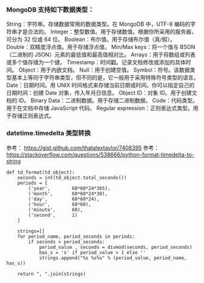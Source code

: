 ### MongoDB 支持如下数据类型：
String：字符串。存储数据常用的数据类型。在 MongoDB 中，UTF-8 编码的字符串才是合法的。
Integer：整型数值。用于存储数值。根据你所采用的服务器，可分为 32 位或 64 位。
Boolean：布尔值。用于存储布尔值（真/假）。
Double：双精度浮点值。用于存储浮点值。
Min/Max keys：将一个值与 BSON（二进制的 JSON）元素的最低值和最高值相对比。
Arrays：用于将数组或列表或多个值存储为一个键。
Timestamp：时间戳。记录文档修改或添加的具体时间。
Object：用于内嵌文档。
Null：用于创建空值。
Symbol：符号。该数据类型基本上等同于字符串类型，但不同的是，它一般用于采用特殊符号类型的语言。
Date：日期时间。用 UNIX 时间格式来存储当前日期或时间。你可以指定自己的日期时间：创建 Date 对象，传入年月日信息。
Object ID：对象 ID。用于创建文档的 ID。
Binary Data：二进制数据。用于存储二进制数据。
Code：代码类型。用于在文档中存储 JavaScript 代码。
Regular expression：正则表达式类型。用于存储正则表达式。


### datetime.timedelta 类型转换 
参考： https://gist.github.com/thatalextaylor/7408395
参考： https://stackoverflow.com/questions/538666/python-format-timedelta-to-string

    def td_format(td_object):
        seconds = int(td_object.total_seconds())
        periods = [
            ('year',        60*60*24*365),
            ('month',       60*60*24*30),
            ('day',         60*60*24),
            ('hour',        60*60),
            ('minute',      60),
            ('second',      1)
        ]
    
        strings=[]
        for period_name, period_seconds in periods:
            if seconds > period_seconds:
                period_value , seconds = divmod(seconds, period_seconds)
                has_s = 's' if period_value > 1 else ''
                strings.append("%s %s%s" % (period_value, period_name, has_s))
    
        return ", ".join(strings)